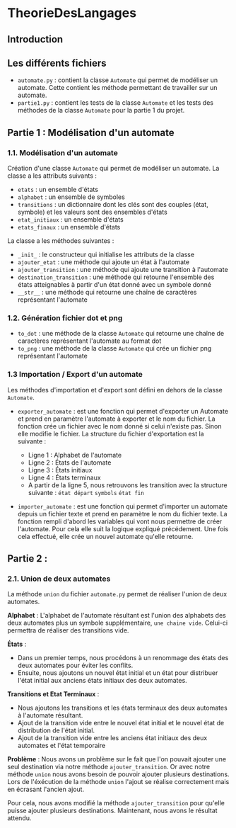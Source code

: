 # TheorieDesLangages

## Introduction


## Les différents fichiers

- `automate.py` : contient la classe `Automate` qui permet de modéliser un automate. Cette contient les méthode permettant de travailler sur un automate.
- `partie1.py` : contient les tests de la classe `Automate` et les tests des méthodes de la classe `Automate` pour la partie 1 du projet.


## Partie 1 : Modélisation d'un automate


### 1.1. Modélisation d'un automate

Création d'une classe `Automate` qui permet de modéliser un automate. La classe a les attributs suivants :
- `etats` : un ensemble d'états
- `alphabet` : un ensemble de symboles
- `transitions` : un dictionnaire dont les clés sont des couples (état, symbole) et les valeurs sont des ensembles d'états
- `etat_initiaux` : un ensemble d'états
- `etats_finaux` : un ensemble d'états

La classe a les méthodes suivantes :

- `_init_` : le constructeur qui initialise les attributs de la classe
- `ajouter_etat` : une méthode qui ajoute un état à l'automate
- `ajouter_transition` : une méthode qui ajoute une transition à l'automate
-  `destination_transition` : une méthode qui retourne l'ensemble des états atteignables à partir d'un état donné avec un symbole donné
- `__str__` : une méthode qui retourne une chaîne de caractères représentant l'automate


### 1.2. Génération fichier dot et png

- `to_dot` : une méthode de la classe `Automate` qui retourne une chaîne de caractères représentant l'automate au format dot
- `to_png` : une méthode de la classe `Automate` qui crée un fichier png représentant l'automate

### 1.3 Importation / Export d'un automate

Les méthodes d'importation et d'export sont défini en dehors de la classe `Automate`.

- `exporter_automate` : est une fonction qui permet d'exporter un Automate et prend en paramètre l'automate à exporter et le nom du fichier. 
La fonction crée un fichier avec le nom donné si celui n'existe pas. Sinon elle modifie le fichier. 
La structure du fichier d'exportation est la suivante : 
    - Ligne 1 : Alphabet de l'automate
    - Ligne 2 : États de l'automate
    - Ligne 3 : États initiaux 
    - Ligne 4 : États terminaux
    - A partir de la ligne 5, nous retrouvons les transition avec la structure suivante : `état départ` `symbols` `état fin`

- `importer_automate` : est une fonction qui permet d'importer un automate depuis un fichier texte et prend en paramètre le nom du fichier texte. 
La fonction rempli d'abord les variables qui vont nous permettre de créer l'automate. Pour cela elle suit la logique expliqué précédement. 
Une fois cela effectué, elle crée un nouvel automate qu'elle retourne. 

## Partie 2 : 

### 2.1. Union de deux automates

La méthode `union` du fichier `automate.py` permet de réaliser l'union de deux automates.

**Alphabet** : L'alphabet de l'automate résultant est l'union des alphabets des deux automates plus un symbole supplémentaire, `une chaine vide`. Celui-ci permettra de réaliser des transitions vide.

**États** : 
- Dans un premier temps, nous procédons à un renommage des états des deux automates pour éviter les conflits.
- Ensuite, nous ajoutons un nouvel état initial et un état pour distribuer l'état initial aux anciens états initiaux des deux automates.

**Transitions et Etat Terminaux** :
- Nous ajoutons les transitions et les états terminaux des deux automates à l'automate résultant.
- Ajout de la transition vide entre le nouvel état initial et le nouvel état de distribution de l'état initial.
- Ajout de la transition vide entre les anciens état initiaux des deux automates et l'état temporaire

**Problème** : Nous avons un problème sur le fait que l'on pouvait ajouter une seul destination via notre méthode `ajouter_transition`. Or avec notre méthode `union` nous avons besoin de pouvoir ajouter plusieurs destinations. Lors de l'éxécution de la méthode `union` l'ajout se réalise correctement mais en écrasant l'ancien ajout. 

Pour cela, nous avons modifié la méthode `ajouter_transition` pour qu'elle puisse ajouter plusieurs destinations. 
Maintenant, nous avons le résultat attendu.

